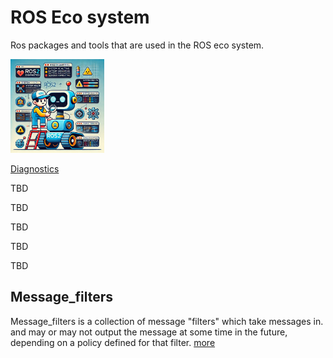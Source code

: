 # ROS Eco system

Ros packages and tools that are used in the ROS eco system.

<div class="grid-container">
    <div class="grid-item">
        <a href="diagnostics">
            <img src="images/diagnostics.png"  width="150" height="150">
            <p>Diagnostics</p>
        </a>
    </div>
    <div class="grid-item">
        <p>TBD</p>
    </div>
    <div class="grid-item">
        <p>TBD</p>
    </div>
</div>
    

<div class="grid-container">
    <div class="grid-item">
        <p>TBD</p>
    </div>
    <div class="grid-item">
        <p>TBD</p>
    </div>
    <div class="grid-item">
        <p>TBD</p>
    </div>
</div>


## Message_filters
Message_filters is a collection of message "filters" which take messages in. and may or may not output the message at some time in the future, depending on a policy defined for that filter. [more](ros_package_message_filter.md)